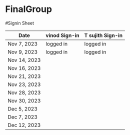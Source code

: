 # FinalGroup

#Signin Sheet

| Date        | vinod Sign-in    | T sujith Sign-in |
|-------------|------------------|------------------|
| Nov 7, 2023 |     logged in    |     logged in    |
| Nov 9, 2023 |     logged in    |     logged in    |              
| Nov 14, 2023|                  |                  |
| Nov 16, 2023|                  |                  |
| Nov 21, 2023|                  |                  |
| Nov 23, 2023|                  |                  |
| Nov 28, 2023|                  |                  |
| Nov 30, 2023|                  |                  |
| Dec 5, 2023 |                  |                  |
| Dec 7, 2023 |                  |                  |
| Dec 12, 2023|                  |                  |
